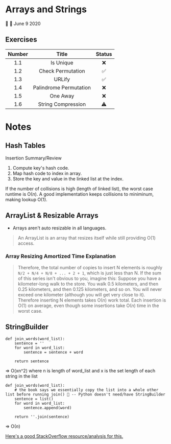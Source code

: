 # Arrays and Strings
:tada: :calendar: June 9 2020

## Exercises
| Number | Title                  | Status             |
|:------:|:----------------------:|:------------------:|
|   1.1  | Is Unique              | :x:                |
|   1.2  | Check Permutation      | :white_check_mark: |
|   1.3  | URLify                 | :white_check_mark: |
|   1.4  | Palindrome Permutation | :x:                |
|   1.5  | One Away               | :x:                |
|   1.6  | String Compression     | :warning:          |

# Notes
## Hash Tables
Insertion Summary/Review
1. Compute key's hash code.
2. Map hash code to index in array.
3. Store the key and value in the linked list at the index.

If the number of collisions is high (length of linked list), the worst case runtime is O(_n_).
A good implementation keeps collisions to miniminum, making lookup O(1).

## ArrayList & Resizable Arrays
- Arrays aren't auto resizable in all languages.
> An ArrayList is an array that resizes itself while still providing O(1) access.

### Array Resizing Amortized Time Explanation
> Therefore, the total number of copies to insert N elements is roughly `N/2 + N/4 + N/8 + ... + 2 + 1`, which is just less than N.
> If the sum of this series isn't obvious to you, imagine this: Suppose you have a kilometer-long walk to the store.  You walk 0.5 kilometers, and then 0.25 kilometers, and then 0.125 kilometers, and so on.  You will never exceed one kilometer (although you will get very close to it).
> Therefore inserting N elements takes O(_n_) work total.  Each insertion is O(1) on average, even though some insertions take O(_n_) time in the worst case.

## StringBuilder
```
def join_words(word_list):
    sentence = ''
    for word in word_list:
        sentence = sentence + word
    
    return sentence
```
=> O(xn^2) where n is length of word_list and x is the set length of each string in the list
```
def join_words(word_list):
    # the book says we essentially copy the list into a whole other list before running join() 🤷 -- Python doesn't need/have StringBuilder
    sentence = list()
    for word in word_list:
        sentence.append(word)
    
    return ''.join(sentence)
```
=> O(_n_)

[Here's a good StackOverflow resource/analysis for this.](https://stackoverflow.com/questions/3055477/how-slow-is-pythons-string-concatenation-vs-str-join/3055541)

